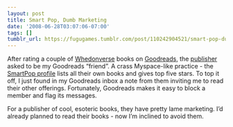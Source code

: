 ```yaml
---
layout: post
title: Smart Pop, Dumb Marketing
date: '2008-06-28T03:07:06-07:00'
tags: []
tumblr_url: https://fugugames.tumblr.com/post/110242904521/smart-pop-dumb-marketing
---
```

After rating a couple of [Whedonverse](http://en.wikipedia.org/wiki/Buffyverse) books on [Goodreads](http://www.goodreads.com/), the [publisher](http://www.smartpopbooks.com/) asked to be my Goodreads “friend”. A crass Myspace-like practice - the [SmartPop profile](http://www.goodreads.com/user/show/1046473) lists all their own books and gives top five stars. To top it off, I just found in my Goodreads inbox a note from them inviting me to read their other offerings. Fortunately, Goodreads makes it easy to block a member and flag its messages.

For a publisher of cool, esoteric books, they have pretty lame marketing. I’d already planned to read their books - now I’m inclined to avoid them.

